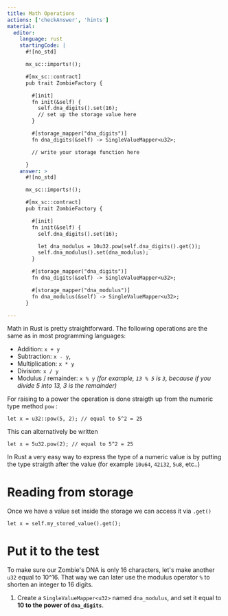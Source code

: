```yaml
---
title: Math Operations
actions: ['checkAnswer', 'hints']
material:
  editor:
    language: rust
    startingCode: |
      #![no_std]

      mx_sc::imports!();

      #[mx_sc::contract]
      pub trait ZombieFactory {

        #[init]
        fn init(&self) {
          self.dna_digits().set(16);
          // set up the storage value here
        }

        #[storage_mapper("dna_digits")]
        fn dna_digits(&self) -> SingleValueMapper<u32>;

        // write your storage function here

      }
    answer: >
      #![no_std]

      mx_sc::imports!();

      #[mx_sc::contract]
      pub trait ZombieFactory {

        #[init]
        fn init(&self) {
          self.dna_digits().set(16);

          let dna_modulus = 10u32.pow(self.dna_digits().get());
          self.dna_modulus().set(dna_modulus);
        }

        #[storage_mapper("dna_digits")]
        fn dna_digits(&self) -> SingleValueMapper<u32>;

        #[storage_mapper("dna_modulus")]
        fn dna_modulus(&self) -> SingleValueMapper<u32>;
      }

---
```


Math in Rust is pretty straightforward. The following operations are the same as in most programming languages:

* Addition: `x + y`
* Subtraction: `x - y`,
* Multiplication: `x * y`
* Division: `x / y`
* Modulus / remainder: `x % y` _(for example, `13 % 5` is `3`, because if you divide 5 into 13, 3 is the remainder)_

For raising to a power the operation is done straigth up from the numeric type method `pow` :

```
let x = u32::pow(5, 2); // equal to 5^2 = 25
```

This can alternatively be written

```
let x = 5u32.pow(2); // equal to 5^2 = 25
```

In Rust a very easy way to express the type of a numeric value is by putting the type straigth after the value (for example `10u64`, `42i32`, `5u8`, etc..)

# Reading from storage

Once we have a value set inside the storage we can access it via `.get()`

```
let x = self.my_stored_value().get();
```

# Put it to the test

To make sure our Zombie's DNA is only 16 characters, let's make another `u32` equal to 10^16. That way we can later use the modulus operator `%` to shorten an integer to 16 digits.

1. Create a `SingleValueMapper<u32>`  named `dna_modulus`, and set it equal to **10 to the power of `dna_digits`**.
